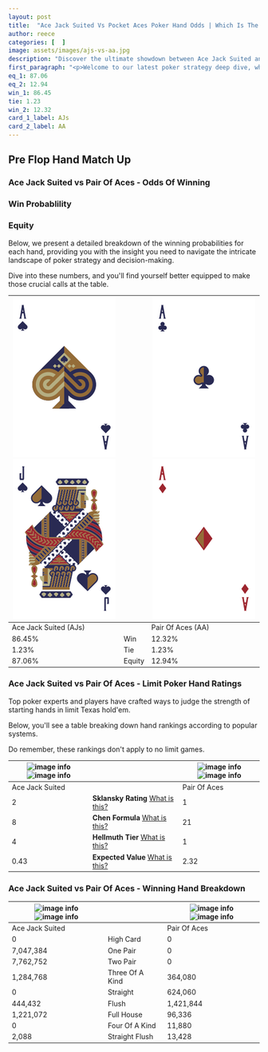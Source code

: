 ```yaml
---
layout: post
title:  "Ace Jack Suited Vs Pocket Aces Poker Hand Odds | Which Is The Better Hand In Poker? A Complete Guide"
author: reece
categories: [  ]
image: assets/images/ajs-vs-aa.jpg
description: "Discover the ultimate showdown between Ace Jack Suited and Pair Of Aces in poker! Uncover the odds, strategies, and scenarios where one hand triumphs over the other. Get ready to up your poker game with this thrilling analysis."
first_paragraph: "<p>Welcome to our latest poker strategy deep dive, where we're pitting two distinct hands against each other in a high-stakes showdown: Ace Jack Suited vs Pair Of Aces.</p><p>In the dynamic world of poker, every decision counts, and knowing which hand holds the upper hand is key to your success at the table.</p><p>In this article, we'll dissect these two hands, explore the scenarios where one dominates the other, and equip you with the knowledge to make strategic choices that can tip the odds in your favor.</p><p>Get ready to unravel the intriguing dynamics of these poker hands and elevate your game to new heights.</p>"
eq_1: 87.06
eq_2: 12.94
win_1: 86.45
tie: 1.23
win_2: 12.32
card_1_label: AJs
card_2_label: AA
---
```




[comment]: # (sp0)

## Pre Flop Hand Match Up

<div class="table hand-ratings" markdown="1"> 



### Ace Jack Suited vs Pair Of Aces - Odds Of Winning


  
<div class="row graphs"> 
<div class="col-lg-6">
    <h3>Win Probablility</h3>
    <canvas id="WinChart"></canvas>
</div>
<div class="col-lg-6">
    <h3>Equity</h3>
    <canvas id="EquityChart"></canvas>
</div>
</div>

  Below, we present a detailed breakdown of the winning probabilities for each hand, providing you with the insight you need to navigate the intricate landscape of poker strategy and decision-making. 

Dive into these numbers, and you'll find yourself better equipped to make those crucial calls at the table.


    
| ![image info](assets/images/hand1/a.png) ![image info](assets/images/hand1/j.png) |  | ![image info](assets/images/hand2/a.png) ![image info](assets/images/hand2/ao.png) |
| -------- | -------- | -------- |
| Ace Jack Suited (AJs) |  | Pair Of Aces (AA) |
| 86.45% | Win | 12.32% |
| 1.23% | Tie | 1.23% |
| 87.06% | Equity | 12.94% |




[comment]: # (sp1)



### Ace Jack Suited vs Pair Of Aces - Limit Poker Hand Ratings

Top poker experts and players have crafted ways to judge the strength of starting hands in limit Texas hold'em. 

Below, you'll see a table breaking down hand rankings according to popular systems. 

Do remember, these rankings don't apply to no limit games.


    
| ![image info](https://www.riverpairs.com/assets/images/hand1/a.png) ![image info](https://www.riverpairs.com/assets/images/hand1/j.png) |  | ![image info](https://www.riverpairs.com/assets/images/hand2/a.png) ![image info](https://www.riverpairs.com/assets/images/hand2/ao.png) |
| -------- | -------- | -------- |
| Ace Jack Suited |  | Pair Of Aces |
| 2 | **Sklansky Rating** [What is this?](/sklansky-rating-explained) | 1 |
| 8 | **Chen Formula** [What is this?](/chen-formula-explained) | 21 |
| 4 | **Hellmuth Tier** [What is this?](/Hellmuth-tier-explained) | 1 |
| 0.43 | **Expected Value** [What is this?](/expected-value-explained) | 2.32 |




[comment]: # (sp2)



### Ace Jack Suited vs Pair Of Aces - Winning Hand Breakdown


    
| ![image info](https://www.riverpairs.com/assets/images/hand1/a.png) ![image info](https://www.riverpairs.com/assets/images/hand1/j.png) |  | ![image info](https://www.riverpairs.com/assets/images/hand2/a.png) ![image info](https://www.riverpairs.com/assets/images/hand2/ao.png) |
| -------- | -------- | -------- |
| Ace Jack Suited |  | Pair Of Aces |
| 0 | High Card | 0 |
| 7,047,384 | One Pair | 0 |
| 7,762,752 | Two Pair | 0 |
| 1,284,768 | Three Of A Kind | 364,080 |
| 0 | Straight | 624,060 |
| 444,432 | Flush | 1,421,844 |
| 1,221,072 | Full House | 96,336 |
| 0 | Four Of A Kind | 11,880 |
| 2,088 | Straight Flush | 13,428 |




[comment]: # (sp3)



</div>

[comment]: # (sp4)



[comment]: # (sp5)

